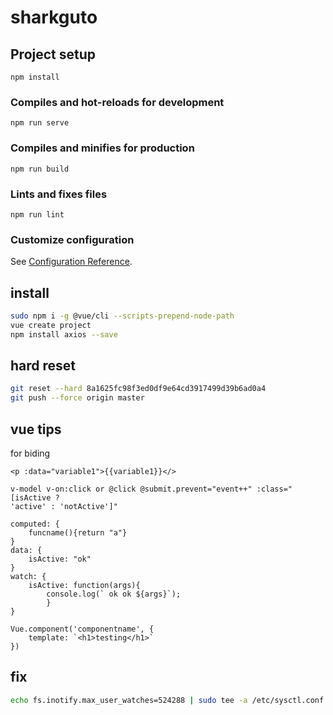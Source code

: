 # sharkguto

## Project setup

```
npm install
```

### Compiles and hot-reloads for development

```
npm run serve
```

### Compiles and minifies for production

```
npm run build
```

### Lints and fixes files

```
npm run lint
```

### Customize configuration

See [Configuration Reference](https://cli.vuejs.org/config/).

## install

```bash
sudo npm i -g @vue/cli --scripts-prepend-node-path
vue create project
npm install axios --save
```

## hard reset

```bash
git reset --hard 8a1625fc98f3ed0df9e64cd3917499d39b6ad0a4
git push --force origin master
```

## vue tips

for biding

```vue
<p :data="variable1">{{variable1}}</>
```

```vue
v-model v-on:click or @click @submit.prevent="event++" :class="[isActive ?
'active' : 'notActive']"
```

```vue
computed: {
    funcname(){return "a"}
}
data: {
    isActive: "ok"
}
watch: {
    isActive: function(args){
        console.log(` ok ok ${args}`);
        }
}

```

```vue
Vue.component('componentname', {
    template: `<h1>testing</h1>`
})
```

## fix

```bash
echo fs.inotify.max_user_watches=524288 | sudo tee -a /etc/sysctl.conf && sudo sysctl -p
```
